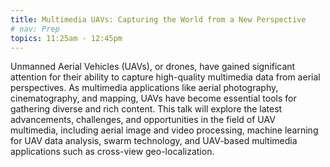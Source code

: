 ```yaml
---
title: Multimedia UAVs: Capturing the World from a New Perspective 
# nav: Prep
topics: 11:25am - 12:45pm
---
```


Unmanned Aerial Vehicles (UAVs), or drones, have gained significant attention for their ability to capture high-quality multimedia data from aerial perspectives. As multimedia applications like aerial photography, cinematography, and mapping, UAVs have become essential tools for gathering diverse and rich content. This talk will explore the latest advancements, challenges, and opportunities in the field of UAV multimedia, including aerial image and video processing, machine learning for UAV data analysis, swarm technology, and UAV-based multimedia applications such as cross-view geo-localization.